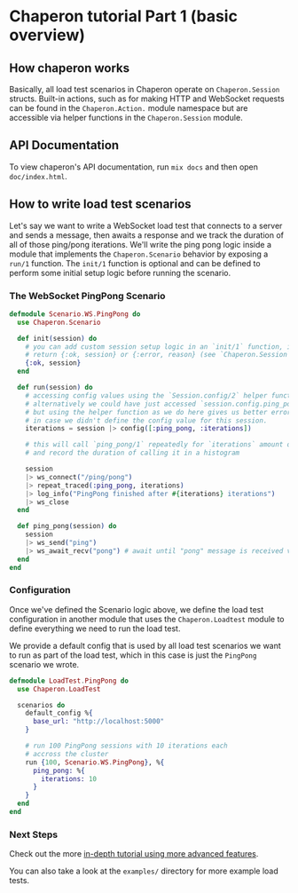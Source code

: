 # Chaperon tutorial Part 1 (basic overview)

## How chaperon works

Basically, all load test scenarios in Chaperon operate on `Chaperon.Session` structs.
Built-in actions, such as for making HTTP and WebSocket requests can be found in the `Chaperon.Action.` module namespace but are accessible via helper functions in the `Chaperon.Session` module.

## API Documentation
To view chaperon's API documentation, run `mix docs` and then open `doc/index.html`.


## How to write load test scenarios

Let's say we want to write a WebSocket load test that connects to a server and sends a message, then awaits a response and we track the duration of all of those ping/pong iterations. We'll write the ping pong logic inside a module that implements the `Chaperon.Scenario` behavior by exposing a `run/1` function. The `init/1` function is optional and can be defined to perform some initial setup logic before running the scenario.

### The WebSocket PingPong Scenario

```elixir
defmodule Scenario.WS.PingPong do
  use Chaperon.Scenario

  def init(session) do
    # you can add custom session setup logic in an `init/1` function, if you need to.
    # return {:ok, session} or {:error, reason} (see `Chaperon.Session` module)
    {:ok, session}
  end

  def run(session) do
    # accessing config values using the `Session.config/2` helper function.
    # alternatively we could have just accessed `session.config.ping_pong.iterations`
    # but using the helper function as we do here gives us better error messages
    # in case we didn't define the config value for this session.
    iterations = session |> config([:ping_pong, :iterations])

    # this will call `ping_pong/1` repeatedly for `iterations` amount of times
    # and record the duration of calling it in a histogram

    session
    |> ws_connect("/ping/pong")
    |> repeat_traced(:ping_pong, iterations)
    |> log_info("PingPong finished after #{iterations} iterations")
    |> ws_close
  end

  def ping_pong(session) do
    session
    |> ws_send("ping")
    |> ws_await_recv("pong") # await until "pong" message is received via WS
  end
end
```


### Configuration

Once we've defined the Scenario logic above, we define the load test configuration in another module that uses the `Chaperon.Loadtest` module to define everything we need to run the load test.

We provide a default config that is used by all load test scenarios we want to run as part of the load test, which in this case is just the `PingPong` scenario we wrote.

```elixir
defmodule LoadTest.PingPong do
  use Chaperon.LoadTest

  scenarios do
    default_config %{
      base_url: "http://localhost:5000"
    }

    # run 100 PingPong sessions with 10 iterations each
    # accross the cluster
    run {100, Scenario.WS.PingPong}, %{
      ping_pong: %{
        iterations: 10
      }
    }
  end
end
```

### Next Steps

Check out the more [in-depth tutorial using more advanced features](doc/Tutorial2.md).

You can also take a look at the `examples/` directory for more example load tests.

